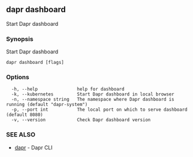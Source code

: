 ## dapr dashboard

Start Dapr dashboard

### Synopsis

Start Dapr dashboard

```
dapr dashboard [flags]
```

### Options

```
  -h, --help               help for dashboard
  -k, --kubernetes         Start Dapr dashboard in local browser
  -n, --namespace string   The namespace where Dapr dashboard is running (default "dapr-system")
  -p, --port int           The local port on which to serve dashboard (default 8080)
  -v, --version            Check Dapr dashboard version
```

### SEE ALSO

* [dapr](dapr.md)	 - Dapr CLI

